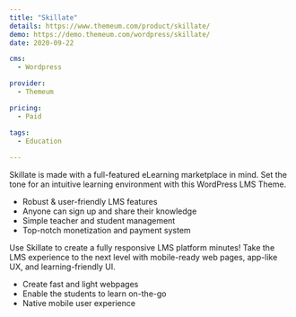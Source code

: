 ```yaml
---
title: "Skillate"
details: https://www.themeum.com/product/skillate/
demo: https://demo.themeum.com/wordpress/skillate/
date: 2020-09-22

cms: 
  - Wordpress

provider: 
  - Themeum

pricing:
  - Paid

tags:
  - Education
  
---
```


Skillate is made with a full-featured eLearning marketplace in mind. Set the tone for an intuitive learning environment with this WordPress LMS Theme.

- Robust & user-friendly LMS features
- Anyone can sign up and share their knowledge
- Simple teacher and student management
- Top-notch monetization and payment system

Use Skillate to create a fully responsive LMS platform minutes! Take the LMS experience to the next level with mobile-ready web pages, app-like UX, and learning-friendly UI.

- Create fast and light webpages
- Enable the students to learn on-the-go
- Native mobile user experience